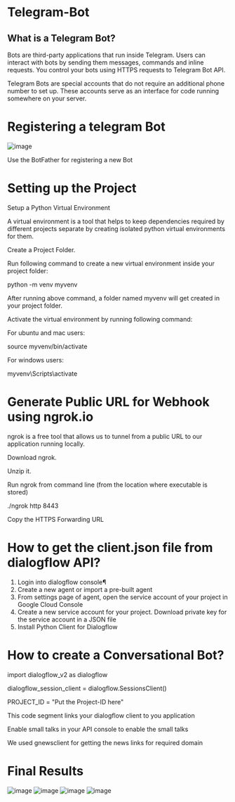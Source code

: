 # Telegram-Bot

## What is a Telegram Bot?
Bots are third-party applications that run inside Telegram. Users can interact with bots by sending them messages, commands and inline requests. You control your bots using HTTPS requests to Telegram Bot API.

Telegram Bots are special accounts that do not require an additional phone number to set up. These accounts serve as an interface for code running somewhere on your server.

# Registering a telegram Bot

![image](https://user-images.githubusercontent.com/44311116/118290690-553ccd00-b4f4-11eb-882f-5e55fb7dd675.png)

Use the BotFather for registering a new Bot

# Setting up the Project
Setup a Python Virtual Environment

A virtual environment is a tool that helps to keep dependencies required by different projects separate by creating isolated python virtual environments for them.

Create a Project Folder.

Run following command to create a new virtual environment inside your project folder:

python -m venv myvenv

After running above command, a folder named myvenv will get created in your project folder.

Activate the virtual environment by running following command:

For ubuntu and mac users:

  source myvenv/bin/activate
  
For windows users:

  myvenv\Scripts\activate
  
# Generate Public URL for Webhook using ngrok.io

ngrok is a free tool that allows us to tunnel from a public URL to our application running locally.


Download ngrok.

Unzip it.

Run ngrok from command line (from the location where executable is stored)

./ngrok http 8443

Copy the HTTPS Forwarding URL

# How to get the client.json file from dialogflow API?
  1. Login into dialogflow console¶
  2. Create a new agent or import a pre-built agent
  3. From settings page of agent, open the service account of your project in Google Cloud Console
  4. Create a new service account for your project. Download private key for the service account in a JSON file
  5. Install Python Client for Dialogflow

# How to create a Conversational Bot?

  import dialogflow_v2 as dialogflow
  
  dialogflow_session_client = dialogflow.SessionsClient()
  
  PROJECT_ID = "Put the Project-ID here"
  
  
  This code segment links your dialogflow client to you application
  
  Enable small talks in your API console to enable the small talks
  
  We used gnewsclient for getting the news links for required domain
  
# Final Results
![image](https://user-images.githubusercontent.com/44311116/118308216-51677580-b509-11eb-8b97-efd5d4042951.png)
![image](https://user-images.githubusercontent.com/44311116/118308242-57f5ed00-b509-11eb-89a3-b853bca3421c.png)
![image](https://user-images.githubusercontent.com/44311116/118308262-5e846480-b509-11eb-83d6-ab46a6d3df8a.png)
![image](https://user-images.githubusercontent.com/44311116/118308280-63e1af00-b509-11eb-8412-dc2c83bb1a21.png)




